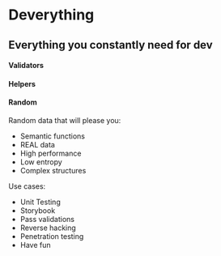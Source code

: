 # Deverything

## Everything you constantly need for dev

#### Validators

#### Helpers

#### Random

Random data that will please you:

- Semantic functions
- REAL data
- High performance
- Low entropy
- Complex structures

Use cases:

- Unit Testing
- Storybook
- Pass validations
- Reverse hacking
- Penetration testing
- Have fun
